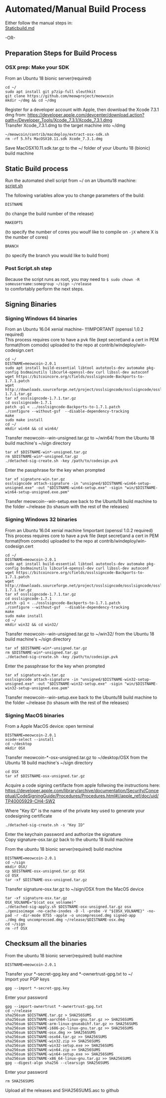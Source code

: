 Automated/Manual Build Process
==============

Either follow the manual steps in:  
[Staticbuild.md](/static-builds/staticbuild.md)  

-OR-  


Preparation Steps for Build Process
---------------------

### OSX prep: Make your SDK 
From an Ubuntu 18 bionic server(required)

```
cd ~/
sudo apt install git p7zip-full sleuthkit
git clone https://github.com/meowproject/meowcoin
mkdir ~/dmg && cd ~/dmg
```
Register for a developer account with Apple, then download the Xcode 7.3.1 dmg from:   https://developer.apple.com/devcenter/download.action?path=/Developer_Tools/Xcode_7.3.1/Xcode_7.3.1.dmg  
Transfer Xcode_7.3.1.dmg to the target machine into ~/dmg 

```
~/meowcoin/contrib/macdeploy/extract-osx-sdk.sh
rm -rf 5.hfs MacOSX10.11.sdk Xcode_7.3.1.dmg
```

Save MacOSX10.11.sdk.tar.gz to the ~/ folder of your Ubuntu 18 (bionic) build machine

Static Build process
---------------------

Run the automated shell script from ~/ on an Ubuntu18 machine:  
[script.sh](/static-builds/script.sh)


The following variables allow you to change parameters of the build:
```
DISTNAME
```
(to change the build number of the release)


```
MAKEOPTS
```
(to specify the  number of cores you woulf like to compile on `-jX` where X is the number of cores)


```
BRANCH
```
(to specify the branch you would like to build from)


### Post Script.sh step

Because the script runs as root, you may need to `$ sudo chown -R someusername:somegroup ~/sign ~/release`   
to comfortably perform the next steps.


Signing Binaries
---------------------

### Signing Windows 64 binaries
From an Ubuntu 16.04 xenial machine- !!!IMPORTANT (openssl 1.0.2 required)  
This process requires core to have a pvk file (kept secret)and a cert in PEM format(from comodo) uploaded to the repo at contrib/windeploy/win-codesign.cert

```
cd ~/
DISTNAME=meowcoin-2.0.1
sudo apt install build-essential libtool autotools-dev automake pkg-config bsdmainutils libcurl4-openssl-dev curl libssl-dev autoconf
wget https://bitcoincore.org/cfields/osslsigncode-Backports-to-1.7.1.patch
wget http://downloads.sourceforge.net/project/osslsigncode/osslsigncode/osslsigncode-1.7.1.tar.gz
tar xf osslsigncode-1.7.1.tar.gz
cd osslsigncode-1.7.1
patch -p1 < ../osslsigncode-Backports-to-1.7.1.patch
./configure --without-gsf  --disable-dependency-tracking
make
sudo make install
cd ~/
mkdir win64 && cd win64/
```
Transfer meowcoin-*-win*-unsigned.tar.gz to ~/win64/ from the Ubuntu 18 build machine's ~/sign directory  
```
tar xf $DISTNAME-win*-unsigned.tar.gz
rm $DISTNAME-win*-unsigned.tar.gz
./detached-sig-create.sh -key /path/to/codesign.pvk
```
Enter the passphrase for the key when prompted
```
tar xf signature-win.tar.gz 
osslsigncode attach-signature -in "unsigned/$DISTNAME-win64-setup-unsigned.exe" -out "$DISTNAME-win64-setup.exe" -sigin "win/$DISTNAME-win64-setup-unsigned.exe.pem"
```
Transfer meowcoin-*-win*-setup.exe back to the Ubuntu18 build machine to the folder ~/release (to shasum with the rest of the releases)




### Signing Windows 32 binaries
From an Ubuntu 16.04 xenial machine !important (openssl 1.0.2 required)  
This process requires core to have a pvk file (kept secret)and a cert in PEM format(from comodo) uploaded to the repo at contrib/windeploy/win-codesign.cert

```
cd ~/
DISTNAME=meowcoin-2.0.1
sudo apt install build-essential libtool autotools-dev automake pkg-config bsdmainutils libcurl4-openssl-dev curl libssl-dev autoconf
wget https://bitcoincore.org/cfields/osslsigncode-Backports-to-1.7.1.patch
wget http://downloads.sourceforge.net/project/osslsigncode/osslsigncode/osslsigncode-1.7.1.tar.gz
tar xf osslsigncode-1.7.1.tar.gz
cd osslsigncode-1.7.1
patch -p1 < ../osslsigncode-Backports-to-1.7.1.patch
./configure --without-gsf  --disable-dependency-tracking
make
sudo make install
cd ~/
mkdir win32 && cd win32/
```
Transfer meowcoin-*-win*-unsigned.tar.gz to ~/win32/ from the Ubuntu 18 build machine's ~/sign directory  
```
tar xf $DISTNAME-win*-unsigned.tar.gz
rm $DISTNAME-win*-unsigned.tar.gz
./detached-sig-create.sh -key /path/to/codesign.pvk
```
Enter the passphrase for the key when prompted
```
tar xf signature-win.tar.gz 
osslsigncode attach-signature -in "unsigned/$DISTNAME-win32-setup-unsigned.exe" -out "$DISTNAME-win32-setup.exe" -sigin "win/$DISTNAME-win32-setup-unsigned.exe.pem"
```
Transfer meowcoin-*-win*-setup.exe back to the Ubuntu18 build machine to the folder ~/release (to shasum with the rest of the releases)




### Signing MacOS binaries
From a Apple MacOS device: open terminal

```
DISTNAME=meowcoin-2.0.1
xcode-select --install
cd ~/desktop
mkdir OSX
```
Transfer meowcoin-*-osx-unsigned.tar.gz to ~/desktop/OSX from the Ubuntu 18 build machine's ~/sign directory 
```
cd OSX
tar xf $DISTNAME-osx-unsigned.tar.gz
```
Acquire a code signing certifacte from apple follwoing the instructions here:
https://developer.apple.com/library/archive/documentation/Security/Conceptual/CodeSigningGuide/Procedures/Procedures.html#//apple_ref/doc/uid/TP40005929-CH4-SW2

Where  "Key ID" is the name of the private key used to generate your codesigning certificate
```
./detached-sig-create.sh -s "Key ID" 
```
Enter the keychain password and authorize the signature  
Copy signature-osx.tar.gz back to the ubuntu 18 build machine

From the ubuntu 18 bionic server(required) build machine
```
DISTNAME=meowcoin-2.0.1
cd ~/sign
mkdir OSX/
cp $DISTNAME-osx-unsigned.tar.gz OSX
cd OSX
tar -xf $DISTNAME-osx-unsigned.tar.gz 
```
Transfer signature-osx.tar.gz to ~/sign/OSX from the MacOS device
```
tar -xf signature-osx.tar.gz
OSX_VOLNAME="$(cat osx_volname)"
./detached-sig-apply.sh $DISTNAME-osx-unsigned.tar.gz osx
./genisoimage -no-cache-inodes -D -l -probe -V "${OSX_VOLNAME}" -no-pad -r -dir-mode 0755 -apple -o uncompressed.dmg signed-app
./dmg dmg uncompressed.dmg ~/release/$DISTNAME-osx.dmg
cd ~/sign
rm -rf OSX
```


Checksum all the binaries
---------------------

From the ubuntu 18 bionic server(required) build machine
```
DISTNAME=meowcoin-2.0.1
```
Transfer your *-secret-gpg.key and *-ownertrust-gpg.txt to ~/  
Import your PGP keys
```
gpg --import *-secret-gpg.key
```
Enter your password
```
gpg --import-ownertrust *-ownertrust-gpg.txt
cd ~/release
sha256sum $DISTNAME.tar.gz > SHA256SUMS
sha256sum $DISTNAME-aarch64-linux-gnu.tar.gz >> SHA256SUMS
sha256sum $DISTNAME-arm-linux-gnueabihf.tar.gz >> SHA256SUMS
sha256sum $DISTNAME-i686-pc-linux-gnu.tar.gz >> SHA256SUMS
sha256sum $DISTNAME-osx.dmg >> SHA256SUMS
sha256sum $DISTNAME-osx64.tar.gz >> SHA256SUMS
sha256sum $DISTNAME-win32.zip >> SHA256SUMS
sha256sum $DISTNAME-win32-setup.exe >> SHA256SUMS
sha256sum $DISTNAME-win64.zip >> SHA256SUMS
sha256sum $DISTNAME-win64-setup.exe >> SHA256SUMS
sha256sum $DISTNAME-x86_64-linux-gnu.tar.gz >> SHA256SUMS
gpg --digest-algo sha256 --clearsign SHA256SUMS
```
Enter your password 
```
rm SHA256SUMS
```

Upload all the releases and SHA256SUMS.asc to github



